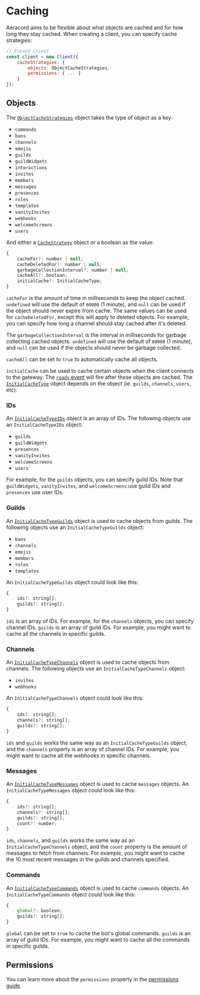 # Caching

Aeracord aims to be flexible about what objects are cached and for how long they stay cached. When creating a client, you can specify cache strategies:

```js
// Create client
const client = new Client({
    cacheStrategies: {
        objects: ObjectCacheStrategies,
        permissions: { ... }
    }
});
```

## Objects

The [`ObjectCacheStrategies`](https://aeracord.pranav.page/docs/interfaces/ObjectCacheStrategies) object takes the type of object as a key:

- `commands`
- `bans`
- `channels`
- `emojis`
- `guilds`
- `guildWidgets`
- `interactions`
- `invites`
- `members`
- `messages`
- `presences`
- `roles`
- `templates`
- `vanityInvites`
- `webhooks`
- `welcomeScreens`
- `users`

And either a [`CacheStrategy`](https://aeracord.pranav.page/docs/interfaces/CacheStrategy) object or a boolean as the value:

```js
{
    cacheFor?: number | null;
    cacheDeletedFor?: number | null;
    garbageCollectionInterval?: number | null;
    cacheAll?: boolean;
    initialCache?: InitialCacheType;
}
```

`cacheFor` is the amount of time in milliseconds to keep the object cached. `undefined` will use the default of `60000` (1 minute), and `null` can be used if the object should never expire from cache. The same values can be used for `cacheDeletedFor`, except this will apply to deleted objects. For example, you can specify how long a channel should stay cached after it's deleted.

The `garbageCollectionInterval` is the interval in milliseconds for garbage collecting cached objects. `undefined` will use the default of `60000` (1 minute), and `null` can be used if the objects should never be garbage collected.

`cacheAll` can be set to `true` to automatically cache all objects.

`initialCache` can be used to cache certain objects when the client connects to the gateway. The [`ready` event](https://aeracord.pranav.page/docs/classes/Client#ready) will fire after these objects are cached. The [`InitialCacheType`](https://aeracord.pranav.page/docs/interfaces/InitialCacheType) object depends on the object (ie. `guilds`, `channels`, `users`, etc).

### IDs

An [`InitialCacheTypeIDs`](https://aeracord.pranav.page/docs/interfaces/InitialCacheTypeIDs) object is an array of IDs. The following objects use an `InitialCacheTypeIDs` object:

- `guilds`
- `guildWidgets`
- `presences`
- `vanityInvites`
- `welcomeScreens`
- `users`

For example, for the `guilds` objects, you can specify guild IDs. Note that `guildWidgets`, `vanityInvites`, and `welcomeScreens` use guild IDs and `presences` use user IDs.

### Guilds

An [`InitialCacheTypeGuilds`](https://aeracord.pranav.page/docs/interfaces/InitialCacheTypeGuilds) object is used to cache objects from guilds. The following objects use an `InitialCacheTypeGuilds` object:

- `bans`
- `channels`
- `emojis`
- `members`
- `roles`
- `templates`

An `InitialCacheTypeGuilds` object could look like this:

```js
{
    ids?: string[];
    guilds?: string[];
}
```

`ids` is an array of IDs. For example, for the `channels` objects, you can specify channel IDs. `guilds` is an array of guild IDs. For example, you might want to cache all the channels in specific guilds.

### Channels

An [`InitialCacheTypeChannels`](https://aeracord.pranav.page/docs/interfaces/InitialCacheTypeChannels) object is used to cache objects from channels. The following objects use an `InitialCacheTypeChannels` object:

- `invites`
- `webhooks`

An `InitialCacheTypeChannels` object could look like this:

```js
{
    ids?: string[];
    channels?: string[];
    guilds?: string[];
}
```

`ids` and `guilds` works the same way as an `InitialCacheTypeGuilds` object, and the `channels` property is an array of channel IDs. For example, you might want to cache all the webhooks in specific channels.

### Messages

An [`InitialCacheTypeMessages`](https://aeracord.pranav.page/docs/interfaces/InitialCacheTypeMessages) object is used to cache `messages` objects. An `InitialCacheTypeMessages` object could look like this:

```js
{
    ids?: string[];
    channels?: string[];
    guilds?: string[];
    count?: number;
}
```

`ids`, `channels`, and `guilds` works the same way as an `InitialCacheTypeChannels` object, and the `count` property is the amount of messages to fetch from channels. For example, you might want to cache the 10 most recent messages in the guilds and channels specified.

### Commands

An [`InitialCacheTypeCommands`](https://aeracord.pranav.page/docs/interfaces/InitialCacheTypeCommands) object is used to cache `commands` objects. An `InitialCacheTypeCommands` object could look like this:

```js
{
    global?: boolean;
    guilds?: string[];
}
```

`global` can be set to `true` to cache the bot's global commands. `guilds` is an array of guild IDs. For example, you might want to cache all the commands in specific guilds.

## Permissions

You can learn more about the `permissions` property in the [permissions guide](https://aeracord.pranav.page/guides/permissions).